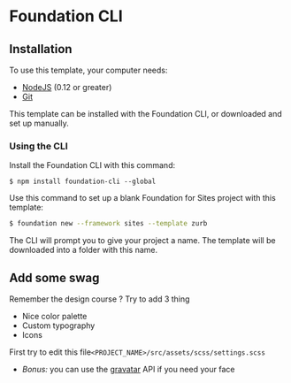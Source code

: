 # Foundation CLI

## Installation

To use this template, your computer needs:

* [NodeJS](https://nodejs.org/en/) \(0.12 or greater\)
* [Git](https://git-scm.com/)

This template can be installed with the Foundation CLI, or downloaded and set up manually.

### Using the CLI

Install the Foundation CLI with this command:

```
$ npm install foundation-cli --global
```

Use this command to set up a blank Foundation for Sites project with this template:

```bash
$ foundation new --framework sites --template zurb
```

The CLI will prompt you to give your project a name. The template will be downloaded into a folder with this name.

## Add some swag

Remember the design course ? Try to add 3 thing

* Nice color palette
* Custom typography
* Icons

First try to edit this file`<PROJECT_NAME>/src/assets/scss/settings.scss`

* _Bonus:_ you can use the [gravatar](https://fr.gravatar.com/) API if you need your face



